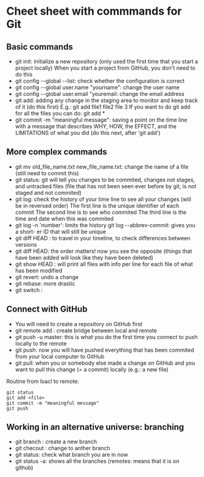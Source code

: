 # Cheet sheet with commmands for Git

## Basic commands

- git init: initialize a new repository (only used the first time that you start a project locally)
When you start a project from GitHub, you don't need to do this
- git config --global --list: check whether the configuration is correct
- git config --global user.name "yourname": change the user name
- git config --global user.email "youremail: change the email address
- git add: adding any change in the staging area to monitor and keep track of it (do this first)
E.g.: git add file1 file2 file 3 
If you want to do git add for all the files you can do: git add *
- git commit -m "meaningful message": saving a point on the time line with a message that describes WHY, HOW, the EFFECT, and the LIMITATIONS of what you did  (do this next, after 'git add')


## More complex commands

- git mv old_file_name.txt new_file_name.txt: change the name of a file (still need to commit this)
- git status: git will tell you changes to be commited, changes not stages, and untracked files (file that has not been seen ever before by git, is not staged and not commited)
- git log: check the history of your time line to see all your changes (will be in reversed order) 
The first line is the unique identifier of each commit 
The second line is to see who commited
The third line is the time and date when this was commited
- git log -n 'number': limits the history 
git log --abbrev-commit: gives you a short- er ID that will still be unique 
- git diff HEAD <ID>: to travel in your timeline, to check differences between versions
- git diff <ID> HEAD: the order matters! now you see the opposite (things that have been added will look like they have been deleted)
- git show HEAD <ID>: will print all files with info per line for each file of what has been modified 
- git revert: undo a change
- git rebase: more drastic
- git switch <new-branch-name>: 

## Connect with GitHub

- You will need to create a repository on GitHub first
- git remote add <name> <ssh>: create bridge between local and remote
- git push -u master: this is what you do the first time you connect to push locally to the remote
- git push: now you will have pushed everything that has been commited from your local computer to GitHub
- git pull: when you or somebody else made a change on GitHub and you want to pull this change (= a commit) locally (e.g.: a new file)

Routine from loacl to remote:
```
git status
git add <file>
git commit -m "meaningful message"
git push

```

## Working in an alternative universe: branching

- git branch <name>: create a new branch
- git checout <name>: change to anther branch
- git status: check what branch you are in now 
- git status -a: shows all the branches (remotes: means that it is on github)
